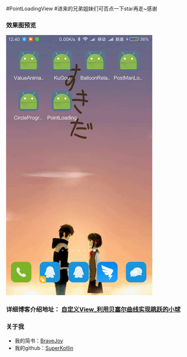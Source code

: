 #PointLoadingView
#进来的兄弟姐妹们可否点一下star再走~感谢
### 效果图预览
![](/art/PointLoading.gif)
### 详细博客介绍地址： [自定义View_利用贝塞尔曲线实现跳跃的小球](http://www.jianshu.com/p/619cc65d66a5)
### 关于我
 - 我的简书：[BraveJoy](http://www.jianshu.com/users/c96d2a9d160f/timeline)
 - 我的github：[SuperKotlin](https://github.com/SuperKotlin)
